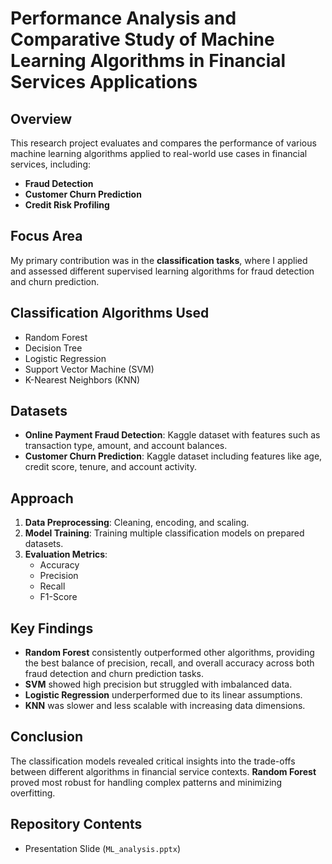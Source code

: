 # Performance Analysis and Comparative Study of Machine Learning Algorithms in Financial Services Applications

## Overview
This research project evaluates and compares the performance of various machine learning algorithms applied to real-world use cases in financial services, including:
- **Fraud Detection**
- **Customer Churn Prediction**
- **Credit Risk Profiling**

## Focus Area
My primary contribution was in the **classification tasks**, where I applied and assessed different supervised learning algorithms for fraud detection and churn prediction.

## Classification Algorithms Used
- Random Forest
- Decision Tree
- Logistic Regression
- Support Vector Machine (SVM)
- K-Nearest Neighbors (KNN)

## Datasets
- **Online Payment Fraud Detection**: Kaggle dataset with features such as transaction type, amount, and account balances.
- **Customer Churn Prediction**: Kaggle dataset including features like age, credit score, tenure, and account activity.

## Approach
1. **Data Preprocessing**: Cleaning, encoding, and scaling.
2. **Model Training**: Training multiple classification models on prepared datasets.
3. **Evaluation Metrics**:
   - Accuracy
   - Precision
   - Recall
   - F1-Score

## Key Findings
- **Random Forest** consistently outperformed other algorithms, providing the best balance of precision, recall, and overall accuracy across both fraud detection and churn prediction tasks.
- **SVM** showed high precision but struggled with imbalanced data.
- **Logistic Regression** underperformed due to its linear assumptions.
- **KNN** was slower and less scalable with increasing data dimensions.

## Conclusion
The classification models revealed critical insights into the trade-offs between different algorithms in financial service contexts. **Random Forest** proved most robust for handling complex patterns and minimizing overfitting.

## Repository Contents
- Presentation Slide (`ML_analysis.pptx`)


